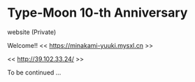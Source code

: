 # Type-Moon 10-th Anniversary
website (Private)

Welcome!!
<< https://minakami-yuuki.mysxl.cn >>

<< http://39.102.33.24/ >>

To be continued ...
